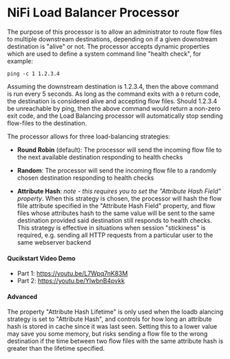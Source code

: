# NiFi Load Balancer Processor

The purpose of this processor is to allow an administrator to route flow files to multiple downstream destinations,
depending on if a given downstream destination is "alive" or not. The processor accepts dynamic properties which
are used to define a system command line "health check", for example:

`ping -c 1 1.2.3.4`

Assuming the downstream destination is 1.2.3.4, then the above command is run every 5 seconds. As long as the 
command exits with a `0` return code, the destination is considered alive and accepting flow files. Should 1.2.3.4
be unreachable by ping, then the above command would return a non-zero exit code, and the Load Balancing processor
will automatically stop sending flow-files to the destination.

The processor allows for three load-balancing strategies:

- **Round Robin** (default): The processor will send the incoming flow file to the next available destination 
responding to health checks

- **Random**: The processor will send the incoming flow file to a randomly chosen destination responding to 
health checks
 
- **Attribute Hash**: *note - this requires you to set the "Attribute Hash Field" property*. When this strategy is 
chosen, the processor will hash the flow flile attribute specified in the "Attribute Hash Field" property, and 
flow files whose attributes hash to the same value will be sent to the same destination provided said destination
still responds to health checks. This strategy is effective in situations when session "stickiness" is required,
e.g. sending all HTTP requests from a particular user to the same webserver backend

#### Qucikstart Video Demo

- Part 1: https://youtu.be/L7Wpq7nK83M
- Part 2: https://youtu.be/YlwbnB4pvkk


#### Advanced

The property "Attribute Hash Lifetime" is only used when the loadb alancing strategy is set to "Attribute Hash",
and controls for how long an attribute hash is stored in cache since it was last seen. Setting this to a lower
value may save you some memory, but risks sending a flow file to the wrong destination if the time between
two flow files with the same attribute hash is greater than the lifetime specified.

 
 
